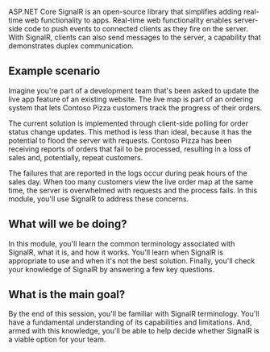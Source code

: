 ASP.NET Core SignalR is an open-source library that simplifies adding real-time web functionality to apps. Real-time web functionality enables server-side code to push events to connected clients as they fire on the server. With SignalR, clients can also send messages to the server, a capability that demonstrates duplex communication.

## Example scenario

Imagine you're part of a development team that's been asked to update the live app feature of an existing website. The live map is part of an ordering system that lets Contoso Pizza customers track the progress of their orders. 

The current solution is implemented through client-side polling for order status change updates. This method is less than ideal, because it has the potential to flood the server with requests. Contoso Pizza has been receiving reports of orders that fail to be processed, resulting in a loss of sales and, potentially, repeat customers. 

The failures that are reported in the logs occur during peak hours of the sales day. When too many customers view the live order map at the same time, the server is overwhelmed with requests and the process fails. In this module, you'll use SignalR to address these concerns.

## What will we be doing?

In this module, you'll learn the common terminology associated with SignalR, what it is, and how it works. You'll learn when SignalR is appropriate to use and when it's not the best solution. Finally, you'll check your knowledge of SignalR by answering a few key questions.

## What is the main goal?

By the end of this session, you'll be familiar with SignalR terminology. You'll have a fundamental understanding of its capabilities and limitations. And, armed with this knowledge, you'll be able to help decide whether SignalR is a viable option for your team. 
